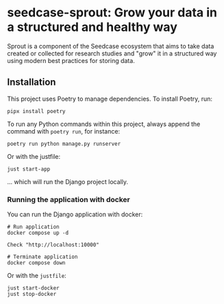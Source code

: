 # seedcase-sprout: Grow your data in a structured and healthy way

Sprout is a component of the Seedcase ecosystem that aims to take data created or collected for research studies and "grow" it in a structured way using modern best practices for storing data.

## Installation

This project uses Poetry to manage dependencies. To install Poetry, run:

```
pipx install poetry
```

To run any Python commands within this project, always append the command with `poetry run`, for instance:

```
poetry run python manage.py runserver
```
Or with the justfile:

```
just start-app
```
... which will run the Django project locally.


### Running the application with docker

You can run the Django application with docker:

```
# Run application
docker compose up -d

Check "http://localhost:10000"

# Terminate application
docker compose down
```

Or with the `justfile`:

```
just start-docker
just stop-docker
```
